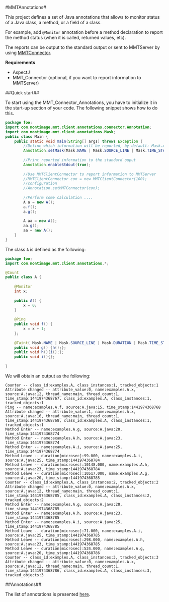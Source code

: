 #MMTAnnotations#

This project defines a set of Java annotations that allows to monitor status of a Java class, a method, or a field of a class.

For example, add `@Monitor` annotation before a method declaration to report the method status (when it is called, returned values, etc).

The reports can be output to the standard output or sent to MMTServer by using [MMTConnector](https://github.com/hn-nguyen/MMT_Connector).


**Requirements**


- AspectJ
- MMT_Connector (optional, if you want to report information to MMTServer)

##Quick start##

To start using the MMT_Connector_Annotations, you have to initialize it in the start-up section of your code. The following snippet shows how to do this.

```Java
package foo;
import com.montimage.mmt.client.annotations.connector.Annotation;
import com.montimage.mmt.client.annotations.Mask;
public class Main {
	public static void main(String[] args) throws Exception {
	    //Define which information will be reported, by default: Mask.ALL
		Annotation.setMask(Mask.NAME | Mask.SOURCE_LINE | Mask.TIME_STAMP);
		
		//Print reported information to the standard ouput	
		Annotation.enableStdout(true);
		
		//Use MMTClientConnector to report information to MMTServer
		//MMTClientConnector con = new MMTClientConnector(100);
        //configuration 
        //Annotation.setMMTConnector(con);
        
        //Perform some calculation ....
		A a = new A();
		a.f();
		a.g();
		
		A aa = new A();
        aa.g();
        aa = new A();
	}
}
```

The class `A` is defined as the following:

```Java
package foo;
import com.montimage.mmt.client.annotations.*;

@Count
public class A {
    
    @Monitor
    int x;
    
    public A() {
        x = 0;
    }
    
    @Ping
    public void f() {
        x = x + 1;
    };
    
    @Taint( Mask.NAME | Mask.SOURCE_LINE | Mask.DURATION | Mask.TIME_STAMP)
    public void g() {h();};
    public void h(){i();};
    public void i(){};
    
}
```

We will obtain an output as the following:

```
Counter -- class_id:examples.A, class_instances:1, tracked_objects:1
Attribute changed -- attribute_value:0, name:examples.A.x, source:A.java:12, thread_name:main, thread_count:1, time_stamp:1441974368767, class_id:examples.A, class_instances:1, tracked_objects:1
Ping -- name:examples.A.f, source:A.java:15, time_stamp:1441974368768
Attribute changed -- attribute_value:1, name:examples.A.x, source:A.java:16, thread_name:main, thread_count:1, time_stamp:1441974368768, class_id:examples.A, class_instances:1, tracked_objects:1
Method Enter -- name:examples.A.g, source:A.java:20, time_stamp:1441974368774
Method Enter -- name:examples.A.h, source:A.java:23, time_stamp:1441974368774
Method Enter -- name:examples.A.i, source:A.java:25, time_stamp:1441974368774
Method Leave -- duration[microsec]:99.000, name:examples.A.i, source:A.java:25, time_stamp:1441974368784
Method Leave -- duration[microsec]:10148.000, name:examples.A.h, source:A.java:23, time_stamp:1441974368784
Method Leave -- duration[microsec]:10517.000, name:examples.A.g, source:A.java:20, time_stamp:1441974368785
Counter -- class_id:examples.A, class_instances:2, tracked_objects:2
Attribute changed -- attribute_value:0, name:examples.A.x, source:A.java:12, thread_name:main, thread_count:1, time_stamp:1441974368785, class_id:examples.A, class_instances:2, tracked_objects:2
Method Enter -- name:examples.A.g, source:A.java:20, time_stamp:1441974368785
Method Enter -- name:examples.A.h, source:A.java:23, time_stamp:1441974368785
Method Enter -- name:examples.A.i, source:A.java:25, time_stamp:1441974368785
Method Leave -- duration[microsec]:71.000, name:examples.A.i, source:A.java:25, time_stamp:1441974368785
Method Leave -- duration[microsec]:298.000, name:examples.A.h, source:A.java:23, time_stamp:1441974368785
Method Leave -- duration[microsec]:524.000, name:examples.A.g, source:A.java:20, time_stamp:1441974368786
Counter -- class_id:examples.A, class_instances:3, tracked_objects:3
Attribute changed -- attribute_value:0, name:examples.A.x, source:A.java:12, thread_name:main, thread_count:1, time_stamp:1441974368786, class_id:examples.A, class_instances:3, tracked_objects:3
```

##Annotations##

The list of annotations is presented [here](Annotations.md).

